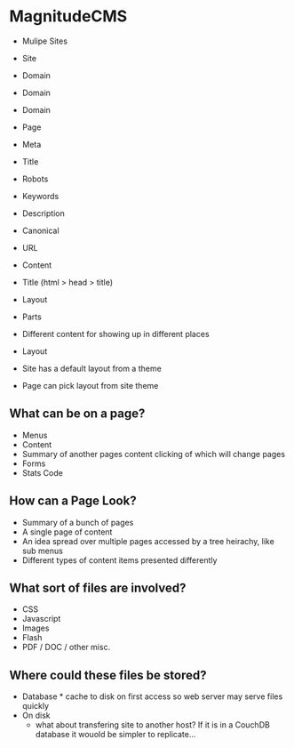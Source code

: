 MagnitudeCMS
============

* Mulipe Sites
 * Site
  * Domain
  * Domain
  * Domain

* Page
 * Meta
  * Title
  * Robots
  * Keywords
  * Description
  * Canonical
 * URL
 * Content
 * Title (html > head > title)
 * Layout
 * Parts
  * Different content for showing up in different places

* Layout
 * Site has a default layout from a theme
 * Page can pick layout from site theme

What can be on a page?
----------------------

* Menus
* Content
* Summary of another pages content clicking of which will change pages
* Forms
* Stats Code

How can a Page Look?
--------------------

* Summary of a bunch of pages
* A single page of content
* An idea spread over multiple pages accessed by a tree heirachy, like sub menus
* Different types of content items presented differently

What sort of files are involved?
--------------------------------

* CSS
* Javascript
* Images
* Flash
* PDF / DOC / other misc.

Where could these files be stored?
----------------------------------

*    Database
    *    cache to disk on first access so web server may serve files quickly
* On disk
    *    what about transfering site to another host? If it is in a CouchDB database it wouold be simpler to replicate...
